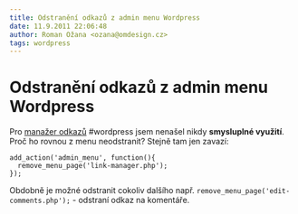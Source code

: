 ```yaml
---
title: Odstranění odkazů z admin menu Wordpress
date: 11.9.2011 22:06:48
author: Roman Ožana <ozana@omdesign.cz>
tags: wordpress
---
```



# Odstranění odkazů z admin menu Wordpress

Pro [manažer odkazů](http://codex.wordpress.org/Links_Manager) #wordpress jsem nenašel nikdy **smysluplné využití**. Proč ho rovnou z menu neodstranit? Stejně tam jen zavazí:


    add_action('admin_menu', function(){
      remove_menu_page('link-manager.php');
    });


 Obdobně je možné odstranit cokoliv dalšího např. `remove_menu_page('edit-comments.php');` - odstraní odkaz na komentáře.